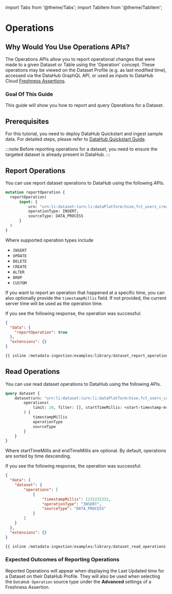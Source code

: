 import Tabs from '@theme/Tabs';
import TabItem from '@theme/TabItem';

# Operations

## Why Would You Use Operations APIs?

The Operations APIs allow you to report operational changes that were made to a given Dataset or Table using the 'Operation' concept.
These operations may be viewed on the Dataset Profile (e.g. as last modified time), accessed via the DataHub GraphQL API, or 
used as inputs to DataHub Cloud [Freshness Assertions](/docs/cloud/observe/freshness-assertions.md). 

### Goal Of This Guide

This guide will show you how to report and query Operations for a Dataset. 

## Prerequisites

For this tutorial, you need to deploy DataHub Quickstart and ingest sample data.
For detailed steps, please refer to [DataHub Quickstart Guide](/docs/quickstart.md).

:::note
Before reporting operations for a dataset, you need to ensure the targeted dataset is already present in DataHub.
:::

## Report Operations

You can use report dataset operations to DataHub using the following APIs. 

<Tabs>
<TabItem value="graphql" label="GraphQL" default>

```graphql
mutation reportOperation {
  reportOperation(
      input: { 
          urn: "urn:li:dataset:(urn:li:dataPlatform:hive,fct_users_created,PROD)", 
          operationType: INSERT,
          sourceType: DATA_PROCESS
      }
  )
}
```

Where supported operation types include

- `INSERT`
- `UPDATE`
- `DELETE`
- `CREATE`
- `ALTER`
- `DROP`
- `CUSTOM`

If you want to report an operation that happened at a specific time, you can also optionally provide
the `timestampMillis` field. If not provided, the current server time will be used as the operation time. 

If you see the following response, the operation was successful:

```json
{
  "data": {
    "reportOperation": true
  },
  "extensions": {}
}
```

</TabItem>

<TabItem value="python" label="Python">

```python
{{ inline /metadata-ingestion/examples/library/dataset_report_operation.py show_path_as_comment }}
```

</TabItem>
</Tabs>

## Read Operations

You can use read dataset operations to DataHub using the following APIs.

<Tabs>
<TabItem value="graphql" label="GraphQL" default>

```graphql
query dataset {
    dataset(urn: "urn:li:dataset:(urn:li:dataPlatform:hive,fct_users_created,PROD)") {
        operations(
            limit: 10, filter: [], startTimeMillis: <start-timestamp-ms>, endTimeMillis: <end-timestamp-ms>
        ) {
            timestampMillis
            operationType
            sourceType
        }
    }
}
```

Where startTimeMillis and endTimeMillis are optional. By default, operations are sorted by time descending. 

If you see the following response, the operation was successful:

```json
{
  "data": {
    "dataset": {
        "operations": [
            {
                "timestampMillis": 1231232332,
                "operationType": "INSERT",
                "sourceType": "DATA_PROCESS"
            }
        ]
    }
  },
  "extensions": {}
}
```

</TabItem>

<TabItem value="python" label="Python">

```python
{{ inline /metadata-ingestion/examples/library/dataset_read_operations.py show_path_as_comment }}
```

</TabItem>
</Tabs>

### Expected Outcomes of Reporting Operations

Reported Operations will appear when displaying the Last Updated time for a Dataset on their DataHub Profile.
They will also be used when selecting the `DataHub Operation` source type under the **Advanced** settings of a Freshness
Assertion. 
